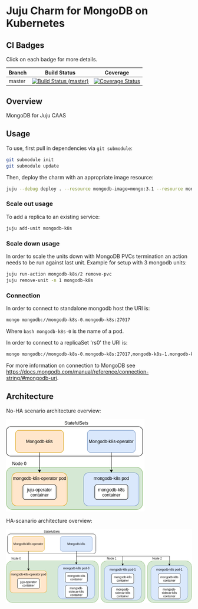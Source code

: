 
Juju Charm for MongoDB on Kubernetes
==================================

CI Badges
---------

Click on each badge for more details.

| Branch | Build Status | Coverage |
|--------|--------------|----------|
| master | [![Build Status (master)](https://travis-ci.org/majduk/charm-k8s-mongodb.svg?branch=master)](https://travis-ci.org/majduk/charm-k8s-mongodb.svg?branch=master) | [![Coverage Status](https://coveralls.io/repos/github/majduk/charm-k8s-mongodb/badge.svg)](https://coveralls.io/github/majduk/charm-k8s-mongodb) |


Overview
---------

MongoDB for Juju CAAS

Usage
---------

To use, first pull in dependencies via `git submodule`:

```bash
git submodule init
git submodule update
```

Then, deploy the charm with an appropriate image resource:

```bash
juju --debug deploy . --resource mongodb-image=mongo:3.1 --resource mongodb-sidecar-image=mongo-sidecar:3.1
```

### Scale out usage
To add a replica to an existing service:
```bash
juju add-unit mongodb-k8s
```

### Scale down usage
In order to scale the units down with MongoDB PVCs termination an action needs to be run against last unit. Example for setup with 3 mongodb units:
```bash
juju run-action mongodb-k8s/2 remove-pvc
juju remove-unit -n 1 mongodb-k8s
```

### Connection
In order to connect to standalone mongodb host the URI is:
```bash
mongo mongodb://mongodb-k8s-0.mongodb-k8s:27017
```
Where ```bash mongodb-k8s-0``` is the name of a pod.

In order to connect to a replicaSet 'rs0' the URI is:
```bash
mongo mongodb://mongodb-k8s-0.mongodb-k8s:27017,mongodb-k8s-1.mongodb-k8s:27017,mongodb-k8s-2.mongodb-k8s:27017/?replicaSet=rs0
```
For more information on connection to MongoDB see https://docs.mongodb.com/manual/reference/connection-string/#mongodb-uri.

Architecture
---------
No-HA scenario architecture overview:

![No-HA](img/No-HA.png)

HA-scanario architecture overview:

![HA](img/HA.png)


